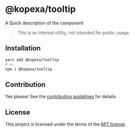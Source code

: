 # @kopexa/tooltip

A Quick description of the component

> This is an internal utility, not intended for public usage.

## Installation

```sh
yarn add @kopexa/tooltip
# or
npm i @kopexa/tooltip
```

## Contribution

Yes please! See the
[contributing guidelines](https://github.com/kopexa-grc/sight/blob/master/CONTRIBUTING.md)
for details.

## License

This project is licensed under the terms of the
[MIT license](https://github.com/kopexa-grc/sight/blob/master/LICENSE).